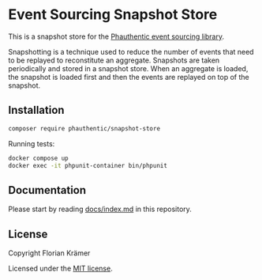 # Event Sourcing Snapshot Store

This is a snapshot store for the [Phauthentic event sourcing library](https://github.com/phauthentic/event-sourcing).

Snapshotting is a technique used to reduce the number of events that need to be replayed to reconstitute an aggregate. Snapshots are taken periodically and stored in a snapshot store. When an aggregate is loaded, the snapshot is loaded first and then the events are replayed on top of the snapshot.


## Installation

```sh
composer require phauthentic/snapshot-store
```

Running tests:

```sh
docker compose up
docker exec -it phpunit-container bin/phpunit
```

## Documentation

Please start by reading [docs/index.md](/docs/index.md) in this repository.

## License

Copyright Florian Krämer

Licensed under the [MIT license](license.txt).
